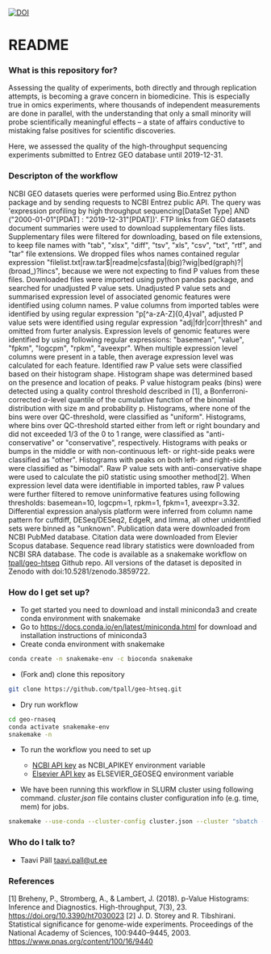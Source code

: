 [![DOI](https://zenodo.org/badge/DOI/10.5281/zenodo.3859722.svg)](https://doi.org/10.5281/zenodo.3859722)


# README #


### What is this repository for? ###

Assessing the quality of experiments, both directly and through replication attempts, is becoming a grave concern in biomedicine. This is especially true in omics experiments, where thousands of independent measurements are done in parallel, with the understanding that only a small minority will probe scientifically meaningful effects – a state of affairs conductive to mistaking false positives for scientific discoveries.  

Here, we assessed the quality of the high-throughput sequencing experiments submitted to Entrez GEO database until 2019-12-31.

### Descripton of the workflow ###

NCBI GEO datasets queries were performed using Bio.Entrez python package and by sending requests to NCBI Entrez public API. The query was 'expression profiling by high throughput sequencing[DataSet Type] AND ("2000-01-01"[PDAT] : "2019-12-31"[PDAT])'. FTP links from GEO datasets document summaries were used to download supplementary files lists. Supplementary files were filtered for downloading, based on file extensions, to keep file names with "tab", "xlsx", "diff", "tsv", "xls", "csv", "txt", "rtf", and "tar" file extensions. We dropped files whos names contained regular expression "filelist.txt|raw.tar$|readme|csfasta|(big)?wig|bed(graph)?|(broad_)?lincs", because we were not expecting to find P values from these files. Downloaded files were imported using python pandas package, and searched for unadjusted P value sets. Unadjusted P value sets and summarised expression level of associated genomic features were identified using column names. P value columns from imported tables were identified by using regular expression "p[^a-zA-Z]{0,4}val", adjusted P value sets were identified using regular expression "adj|fdr|corr|thresh" and omitted from furter analysis. Expression levels of genomic features were identified by using following regular expressions: "basemean", "value", "fpkm", "logcpm", "rpkm", "aveexpr". When multiple expression level columns were present in a table, then average expression level was calculated for each feature. 
Identified raw P value sets were classified based on their histogram shape. 
Histogram shape was determined based on the presence and location of peaks.
P value histogram peaks (bins) were detected using a quality control threshold described in [1], a Bonferroni-corrected $\alpha$-level quantile of the cumulative function of the binomial distribution with size m and probability p. Histograms, where none of the bins were over QC-threshold, were classified as "uniform". Histograms, where bins over QC-threshold started either from left or right boundary and did not exceeded 1/3 of the 0 to 1 range, were classified as "anti-conservative" or "conservative", respectively. Histograms with peaks or bumps in the middle or with non-continuous left- or right-side peaks were classified as "other". Histograms with peaks on both left- and right-side were classified as "bimodal".
Raw P value sets with anti-conservative shape were used to calculate the pi0 statistic using smoother method[2]. When expression level data were identifiable in imported tables, raw P values were further filtered to remove uninformative features using following thresholds: basemean=10, logcpm=1, rpkm=1, fpkm=1, aveexpr=3.32. Differential expression analysis platform were inferred from column name pattern for cuffdiff, DESeq/DESeq2, EdgeR, and limma, all other unidentified sets were binned as "unknown". Publication data were downloaded from NCBI PubMed database. Citation data were downloaded from Elevier Scopus database. Sequence read library statistics were downloaded from NCBI SRA database. The code is available as a snakemake workflow on [tpall/geo-htseq](https://github.com/tpall/geo-htseq) Github repo. All versions of the dataset is deposited in Zenodo with doi:10.5281/zenodo.3859722.

### How do I get set up? ###

* To get started you need to download and install miniconda3 and create conda environment with snakemake
* Go to <https://docs.conda.io/en/latest/miniconda.html> for download and installation instructions of miniconda3
* Create conda environment with snakemake

```bash
conda create -n snakemake-env -c bioconda snakemake
```

* (Fork and) clone this repository 

```bash
git clone https://github.com/tpall/geo-htseq.git
```

* Dry run workflow

```bash
cd geo-rnaseq
conda activate snakemake-env
snakemake -n
```

* To run the workflow you need to set up
    - [NCBI API key](https://ncbiinsights.ncbi.nlm.nih.gov/2017/11/02/new-api-keys-for-the-e-utilities/) as NCBI_APIKEY environment variable
    - [Elsevier API key](https://dev.elsevier.com) as ELSEVIER_GEOSEQ environment variable


* We have been running this workflow in SLURM cluster using following command. *cluster.json* file contains cluster configuration info (e.g. time, mem) for jobs. 

```bash
snakemake --use-conda --cluster-config cluster.json --cluster "sbatch -J {cluster.name} -p {cluster.partition} -t {cluster.time} --mem {cluster.mem} --output {cluster.output}" -j
```


### Who do I talk to? ###

* Taavi Päll taavi.pall@ut.ee

### References ###
[1] Breheny, P., Stromberg, A., & Lambert, J. (2018). p-Value Histograms: Inference and Diagnostics. High-throughput, 7(3), 23. https://doi.org/10.3390/ht7030023
[2] J. D. Storey and R. Tibshirani. Statistical significance for genome-wide experiments. Proceedings of the National Academy of Sciences, 100:9440–9445, 2003. https://www.pnas.org/content/100/16/9440

